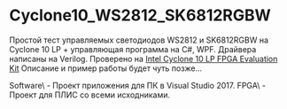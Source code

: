 # Cyclone10_WS2812_SK6812RGBW

Простой тест управляемых светодиодов WS2812 и SK6812RGBW на Cyclone 10 LP + управляющая программа на C#, WPF.
Драйвера написаны на Verilog.
Проверено на [Intel Cyclone 10 LP FPGA Evaluation Kit](https://www.altera.com/documentation/kvh1494630606457.html)
Описание и пример работы будет чуть позже...

Software\ - Проект приложения для ПК в Visual Studio 2017.
FPGA\ - Проект для ПЛИС со всеми исходниками.
